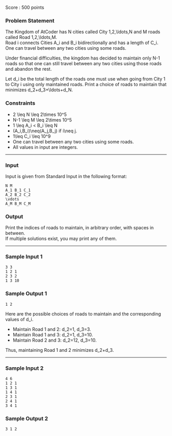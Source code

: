 Score : 500 points

### Problem Statement

The Kingdom of AtCoder has N cities called City 1,2,\ldots,N and M roads called Road 1,2,\ldots,M.  
Road i connects Cities A\_i and B\_i bidirectionally and has a length of C\_i.  
One can travel between any two cities using some roads.

Under financial difficulties, the kingdom has decided to maintain only N-1 roads so that one can still travel between any two cities using those roads and abandon the rest.

Let d\_i be the total length of the roads one must use when going from City 1 to City i using only maintained roads. Print a choice of roads to maintain that minimizes d\_2+d\_3+\ldots+d\_N.

### Constraints

* 2 \leq N \leq 2\times 10^5
* N-1 \leq M \leq 2\times 10^5
* 1 \leq A\_i < B\_i \leq N
* (A\_i,B\_i)\neq(A\_j,B\_j) if i\neq j.
* 1\leq C\_i \leq 10^9
* One can travel between any two cities using some roads.
* All values in input are integers.

---

### Input

Input is given from Standard Input in the following format:

```
N M
A_1 B_1 C_1
A_2 B_2 C_2
\vdots
A_M B_M C_M
```

### Output

Print the indices of roads to maintain, in arbitrary order, with spaces in between.  
If multiple solutions exist, you may print any of them.

---

### Sample Input 1

```
3 3
1 2 1
2 3 2
1 3 10
```

### Sample Output 1

```
1 2
```

Here are the possible choices of roads to maintain and the corresponding values of d\_i.

* Maintain Road 1 and 2: d\_2=1, d\_3=3.
* Maintain Road 1 and 3: d\_2=1, d\_3=10.
* Maintain Road 2 and 3: d\_2=12, d\_3=10.

Thus, maintaining Road 1 and 2 minimizes d\_2+d\_3.

---

### Sample Input 2

```
4 6
1 2 1
1 3 1
1 4 1
2 3 1
2 4 1
3 4 1
```

### Sample Output 2

```
3 1 2
```